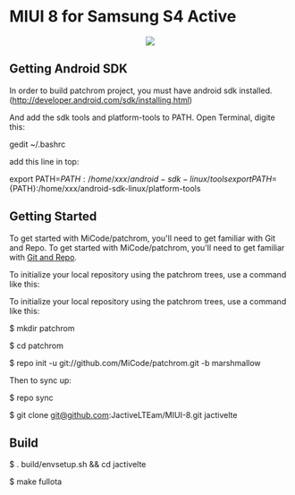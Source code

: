 # MIUI 8 for Samsung S4 Active
<p align="center"> 
<img src="https://github.com/ivancristina/ivancristina.github.io/raw/master/img/in-post/post-js-version/Miui.png">
</p>

Getting Android SDK
---------------

In order to build patchrom project, you must have android sdk installed.(http://developer.android.com/sdk/installing.html)

And add the sdk tools and platform-tools to PATH.
Open Terminal, digite this:

gedit ~/.bashrc

add this line in top:

export PATH=${PATH}:/home/xxx/android-sdk-linux/tools
export PATH=${PATH}:/home/xxx/android-sdk-linux/platform-tools

Getting Started
---------------

To get started with MiCode/patchrom, you'll need to get familiar with Git and Repo.
To get started with MiCode/patchrom, you'll need to get
familiar with [Git and Repo](https://source.android.com/source/using-repo.html).

To initialize your local repository using the patchrom trees, use a command like this:

To initialize your local repository using the patchrom trees, use a command like this:

$ mkdir patchrom

$ cd patchrom

$ repo init -u git://github.com/MiCode/patchrom.git -b marshmallow

Then to sync up:

$ repo sync

$ git clone git@github.com:JactiveLTEam/MIUI-8.git jactivelte

Build
--------

$ . build/envsetup.sh && cd jactivelte

$ make fullota
